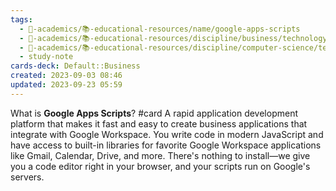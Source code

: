 ```yaml
---
tags:
  - 🔴-academics/📚-educational-resources/name/google-apps-scripts
  - 🔴-academics/📚-educational-resources/discipline/business/technology/google-apps-scripts
  - 🔴-academics/📚-educational-resources/discipline/computer-science/technology/google-apps-scripts
  - study-note
cards-deck: Default::Business
created: 2023-09-03 08:46
updated: 2023-09-23 05:59
---
```


What is **Google Apps Scripts**? #card 
A rapid application development platform that makes it fast and easy to create business applications that integrate with Google Workspace. You write code in modern JavaScript and have access to built-in libraries for favorite Google Workspace applications like Gmail, Calendar, Drive, and more. There's nothing to install—we give you a code editor right in your browser, and your scripts run on Google's servers.
